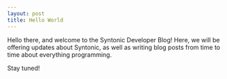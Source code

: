 ```yaml
---
layout: post
title: Hello World
---
```


Hello there, and welcome to the Syntonic Developer Blog! Here, we will be offering updates about Syntonic, as well as writing blog posts from time to time about everything programming.

Stay tuned!
